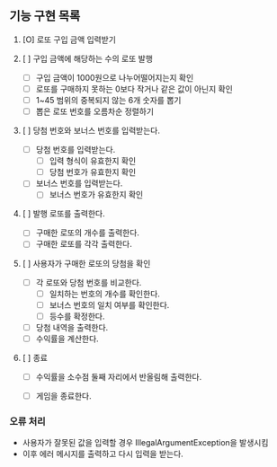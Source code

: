 ## 기능 구현 목록

1. [O] 로또 구입 금액 입력받기

2. [ ] 구입 금액에 해당하는 수의 로또 발행
   - [ ] 구입 금액이 1000원으로 나누어떨어지는지 확인
   - [ ] 로또를 구매하지 못하는 0보다 작거나 같은 값이 아닌지 확인
   - [ ] 1~45 범위의 중복되지 않는 6개 숫자를 뽑기
   - [ ] 뽑은 로또 번호를 오름차순 정렬하기

3. [ ] 당첨 번호와 보너스 번호를 입력받는다.
   - [ ] 당첨 번호를 입력받는다.
     - [ ] 입력 형식이 유효한지 확인
     - [ ] 당첨 번호가 유효한지 확인
   - [ ] 보너스 번호를 입력받는다.
     - [ ] 보너스 번호가 유효한지 확인

4. [ ] 발행 로또를 출력한다.
   - [ ] 구매한 로또의 개수를 출력한다.
   - [ ] 구매한 로또를 각각 출력한다.

5. [ ] 사용자가 구매한 로또의 당첨을 확인
   - [ ] 각 로또와 당첨 번호를 비교한다.
     - [ ] 일치하는 번호의 개수를 확인한다.
     - [ ] 보너스 번호의 일치 여부를 확인한다.
     - [ ] 등수를 확정한다.
   - [ ] 당첨 내역을 출력한다.
   - [ ] 수익률을 계산한다.

5. [ ] 종료
   - [ ] 수익률을 소수점 둘째 자리에서 반올림해 출력한다.
   - [ ] 게임을 종료한다.


### 오류 처리
- 사용자가 잘못된 값을 입력할 경우 IllegalArgumentException을 발생시킴
- 이후 에러 메시지를 출력하고 다시 입력을 받는다.